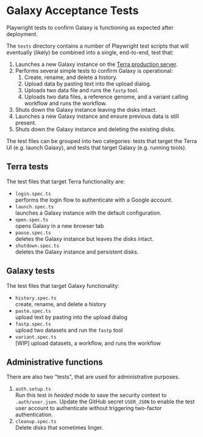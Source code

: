 # Galaxy Acceptance Tests
Playwright tests to confirm Galaxy is functioning as expected after deployment.

The `tests` directory contains a number of Playwright test scripts that will eventually (likely) be combined into a single, end-to-end, test that:

1. Launches a new Galaxy instance on the [Terra production server](https://app.terra.bio).
1. Performs several simple tests to confirm Galaxy is operational:
   1. Create, rename, and delete a history.
   1. Upload data by pasting text into the upload dialog.
   1. Uploads two data file and runs the `fastp` tool.
   1. Uploads two data files, a reference genome, and a variant calling workflow and runs the workflow.
1. Shuts down the Galaxy instance leaving the disks intact.
1. Launches a new Galaxy instance and ensure previous data is still present.
1. Shuts down the Galaxy instance and deleting the existing disks.

The test files can be grouped into two categories: tests that target the Terra UI (e.g. launch Galaxy), and tests that target Galaxy (e.g. running tools).

## Terra tests

The test files that target Terra functionality are:

- `login.spec.ts`<br/>performs the login flow to authenticate with a Google account.
- `launch.spec.ts`<br/>launches a Galaxy instance with the default configuration.
- `open.spec.ts`<br/>opens Galaxy in a new browser tab
- `pause.spec.ts`<br/>deletes the Galaxy instance but leaves the disks intact.
- `shutdown.spec.ts`<br/>deletes the Galaxy instance and persistent disks.

## Galaxy tests

The test files that target Galaxy functionality:

- `history.spec.ts`<br/>create, rename, and delete a history
- `paste.spec.ts`<br/>upload text by pasting into the upload dialog
- `fastp.spec.ts`<br/>upload two datasets and run the `fastp` tool
- `variant.spec.ts`<br/>[WIP] upload datasets, a workflow, and runs the workflow

## Administrative functions

There are also two "tests", that are used for administrative purposes.

1. `auth.setup.ts`<br/>Run this test in _headed_ mode to save the security context to `.auth/user.json`.  Update the GitHub secret `USER_JSON` to enable the test user account to authenticate without triggering two-factor authentication.
1. `cleanup.spec.ts`<br/>Delete disks that sometimes linger.

